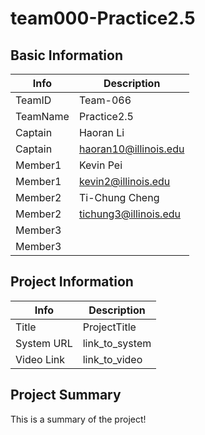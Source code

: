 # team000-Practice2.5

## Basic Information

|   Info      |        Description     |
| ----------- | ---------------------- |
| TeamID      |        Team-066        |
| TeamName    |       Practice2.5      |
| Captain     |        Haoran Li       |
| Captain     | haoran10@illinois.edu  |
| Member1     |        Kevin Pei       |
| Member1     |   kevin2@illinois.edu  |
| Member2     |     Ti-Chung Cheng     |
| Member2     |  tichung3@illinois.edu |
| Member3     |                        |
| Member3     |                        |

## Project Information

|   Info      |        Description     |
| ----------- | ---------------------- |
|  Title      |       ProjectTitle     |
| System URL  |      link_to_system    |
| Video Link  |      link_to_video     |

## Project Summary

This is a summary of the project!

